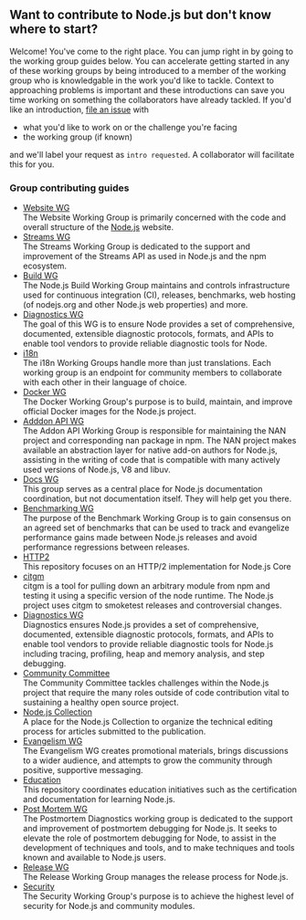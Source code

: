 ## Want to contribute to Node.js but don't know where to start?

Welcome! You've come to the right place. You can jump right in by going to the working group guides below. You can accelerate getting started in any of these working groups by being introduced to a member of the working group who is knowledgable in the work you'd like to tackle. Context to approaching problems is important and these introductions can save you time working on something the collaborators have already tackled. If you'd like an introduction, [file an issue](https://github.com/nodejs/getting-started/issues) with
- what you'd like to work on or the challenge you're facing
- the working group (if known)

and we'll label your request as `intro requested`. A collaborator will facilitate this for you.

### Group contributing guides
- [Website WG](https://github.com/nodejs/nodejs.org/blob/master/CONTRIBUTING.md#nodejs-community-contributing-guide-10)<br>
  The Website Working Group is primarily concerned with the code and overall structure of the [Node.js](https://nodejs.org) website.
- [Streams WG](https://github.com/nodejs/readable-stream/blob/master/README.md#streams-working-group)<br>
  The Streams Working Group is dedicated to the support and improvement of the Streams API as used in Node.js and the npm ecosystem.
- [Build WG](https://github.com/nodejs/build#nodejs-build-working-group)<br>
  The Node.js Build Working Group maintains and controls infrastructure used for continuous integration (CI), releases, benchmarks, web hosting (of nodejs.org and other Node.js web properties) and more.
- [Diagnostics WG](https://github.com/nodejs/diagnostics#diagnostics-working-group)<br>
  The goal of this WG is to ensure Node provides a set of comprehensive, documented, extensible diagnostic protocols, formats, and APIs to enable tool vendors to provide reliable diagnostic tools for Node.
- [i18n](https://github.com/nodejs/TSC/blob/master/WORKING_GROUPS.md#i18n)<br>
  The i18n Working Groups handle more than just translations. Each working group is an endpoint for community members to collaborate with each other in their language of choice.
- [Docker WG](https://github.com/nodejs/docker-node#nodejs)<br>
  The Docker Working Group's purpose is to build, maintain, and improve official Docker images for the Node.js project.
- [Adddon API WG](https://github.com/nodejs/nan#native-abstractions-for-nodejs)<br>
  The Addon API Working Group is responsible for maintaining the NAN project and corresponding nan package in npm. The NAN project makes available an abstraction layer for native add-on authors for Node.js, assisting in the writing of code that is compatible with many actively used versions of Node.js, V8 and libuv.
- [Docs WG](https://github.com/nodejs/docs/blob/master/CONTRIBUTING.md#contributing-to-the-docs)<br>
  This group serves as a central place for Node.js documentation coordination, but not documentation itself. They will help get you there.
- [Benchmarking WG](https://github.com/nodejs/benchmarking#benchmarking-work-group)<br>
  The purpose of the Benchmark Working Group is to gain consensus on an agreed set of benchmarks that can be used to track and evangelize performance gains made between Node.js releases and avoid performance regressions between releases.
- [HTTP2](https://github.com/nodejs/http2/blob/master/CONTRIBUTING.md#contributing-to-nodejs)<br>
  This repository focuses on an HTTP/2 implementation for Node.js Core
- [citgm](https://github.com/nodejs/citgm/blob/master/CONTRIBUTING.md#making-changes-to-citgm)<br>
  citgm is a tool for pulling down an arbitrary module from npm and testing it using a specific version of the node runtime. The Node.js project uses citgm to smoketest releases and controversial changes.
- [Diagnostics WG](https://github.com/nodejs/diagnostics#diagnostics-working-group)<br>
  Diagnostics ensures Node.js provides a set of comprehensive, documented, extensible diagnostic protocols, formats, and APIs to enable tool vendors to provide reliable diagnostic tools for Node.js including tracing, profiling, heap and memory analysis, and step debugging.
- [Community Committee](https://github.com/nodejs/community-committee/blob/master/CONTRIBUTING.md#nodejs-community-contributing-guide-10)<br>
  The Community Committee tackles challenges within the Node.js project that require the many roles outside of code contribution vital to sustaining a healthy open source project.
- [Node.js Collection](https://github.com/nodejs/nodejs-collection#the-nodejs-collection-team)<br>
  A place for the Node.js Collection to organize the technical editing process for articles submitted to the publication.
- [Evangelism WG](https://github.com/nodejs/evangelism#evangelism)<br>
  The Evangelism WG creates promotional materials, brings discussions to a wider audience, and attempts to grow the community through positive, supportive messaging.
- [Education](https://github.com/nodejs/education#education-in-nodejs)<br>
  This repository coordinates education initiatives such as the certification and documentation for learning Node.js.
- [Post Mortem WG](https://github.com/nodejs/post-mortem)<br>
  The Postmortem Diagnostics working group is dedicated to the support and improvement of postmortem debugging for Node.js. It seeks to elevate the role of postmortem debugging for Node, to assist in the development of techniques and tools, and to make techniques and tools known and available to Node.js users.
- [Release WG](https://github.com/nodejs/release)<br>
  The Release Working Group manages the release process for Node.js.
- [Security](https://github.com/nodejs/security-wg)<br>
  The Security Working Group's purpose is to achieve the highest level of security for Node.js and community modules.
